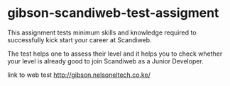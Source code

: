 # gibson-scandiweb-test-assigment

This assignment tests minimum skills and knowledge required to successfully kick start your career at Scandiweb.

The test helps one to assess their level and it helps you to check whether your level is already good to join Scandiweb as a Junior Developer.

link to web test
http://gibson.nelsoneltech.co.ke/
